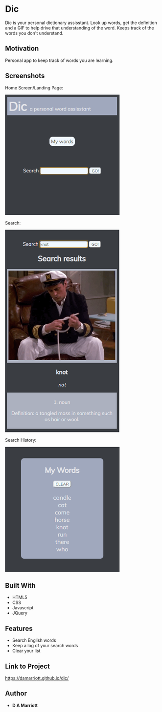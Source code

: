 # Dic

Dic is your personal dictionary assisstant. Look up words, get the definition and a GIF to help drive that understanding of the word. Keeps track of the words you don't understand.

## Motivation

Personal app to keep track of words you are learning.

## Screenshots

Home Screen/Landing Page:

![home screen](dichome.png)

Search:

![search](dicsearch.png)

Search History:

![history](dichistory.png)

## Built With

- HTML5
- CSS
- Javascript
- JQuery

## Features

- Search English words
- Keep a log of your search words
- Clear your list

## Link to Project

https://damarriott.github.io/dic/

## Author

- **D A Marriott**
